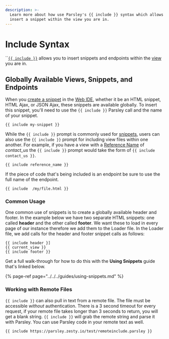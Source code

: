 ```yaml
---
description: >-
  Learn more about how use Parsley's {{ include }} syntax which allows you
  insert a snippet within the view you are in.
---
```


# Include Syntax

\`\`[`{{ include }}`](https://zesty.org/services/web-engine/introduction-to-parsley/parsley-index#include) allows you to insert snippets and endpoints within the [view](https://zesty.org/services/web-engine/view-templating#what-are-views) you are in.

## Globally Available Views, Snippets, and Endpoints

When you [create a snippet](https://zesty.org/guides/using-snippets#creating-snippets) in the [Web IDE](https://zesty.org/services/manager-ui/editor), whether it be an HTML snippet, HTML Ajax, or JSON Ajax, these snippets are available globally. To insert this snippet, you'll need to use the `{{ include }}` Parsley call and the name of your snippet.

```text
{{ include my-snippet }}
```

While the `{{ include }}` prompt is commonly used for [snippets](https://zesty.org/glossary#snippet), users can also use the `{{ include }}` prompt for including view files within one another. For example, if you have a view with a [Reference Name](https://zesty.org/glossary#parsley-reference-name) of _contact\_us_ the `{{ include }}` prompt would take the form of `{{ include contact_us }}`.

```text
{{ include reference_name }}
```

If the piece of code that's being included is an endpoint be sure to use the full name of the endpoint.

```text
{{ include  /my/file.html }}
```

### Common Usage

One common use of snippets is to create a globally available header and footer. In the example below we have two separate HTML snippets: one called **header** and the other called **footer**. We want these to load in every page of our instance therefore we add them to the Loader file. In the Loader file, we add calls for the header and footer snippet calls as follows:

```text
{{ include header }]
{{ current_view }}
{{ include footer }}
```

Get a full walk-through for how to do this with the **Using Snippets** guide that's linked below.

{% page-ref page="../../../guides/using-snippets.md" %}

### Working with Remote Files

`{{ include }}` can also pull in text from a remote file. The file must be accessible _without_ authentication. There is a 3 second timeout for every request, if your remote file takes longer than 3 seconds to return, you will get a blank string. `{{ include }}` will grab the remote string and parse it with Parsley. You can use Parsley code in your remote text as well.

```text
{{ include https://parsley.zesty.io/test/remoteinclude.parsley }}
```


